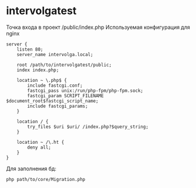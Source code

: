 # intervolgatest
Точка входа в проект /public/index.php
Используемая конфигурация для nginx

    server {
        listen 80;
        server_name intervolga.local;
    
        root /path/to/intervolgatest/public;
        index index.php;
    
        location ~ \.php$ {
            include fastcgi.conf;
            fastcgi_pass unix:/run/php-fpm/php-fpm.sock;
            fastcgi_param SCRIPT_FILENAME $document_root$fastcgi_script_name;
            include fastcgi_params;
        }
    
        location / {
            try_files $uri $uri/ /index.php?$query_string;
        }
    
        location ~ /\.ht {
            deny all;
        }
    }
Для заполнения бд: 

    php path/to/core/Migration.php
